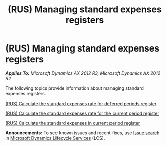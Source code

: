 ﻿---
title: (RUS) Managing standard expenses registers
TOCTitle: (RUS) Managing standard expenses registers
ms:assetid: 8fd8b121-682d-40b7-b595-fd3f38d0f9dc
ms:mtpsurl: https://technet.microsoft.com/en-us/library/JJ678475(v=AX.60)
ms:contentKeyID: 49387704
ms.date: 04/18/2014
mtps_version: v=AX.60
---

# (RUS) Managing standard expenses registers 


_**Applies To:** Microsoft Dynamics AX 2012 R3, Microsoft Dynamics AX 2012 R2_

The following topics provide information about managing standard expenses registers.

[(RUS) Calculate the standard expenses rate for deferred periods register](rus-calculate-the-standard-expenses-rate-for-deferred-periods-register.md)

[(RUS) Calculate the standard expenses rate for the current period register](rus-calculate-the-standard-expenses-rate-for-the-current-period-register.md)

[(RUS) Calculate the standard expenses in current period register](rus-calculate-the-standard-expenses-in-current-period-register.md)

  
**Announcements:** To see known issues and recent fixes, use [Issue search](http://go.microsoft.com/fwlink/?linkid=389258) in [Microsoft Dynamics Lifecycle Services](http://go.microsoft.com/fwlink/?linkid=306505) (LCS).

